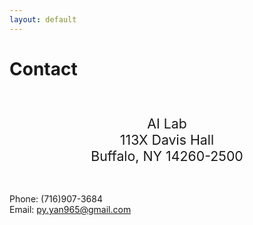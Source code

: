 ```yaml
---
layout: default
---
```

# Contact

<br>

<p style="font-size:16pt;text-align:center">
AI Lab
<br>
113X Davis Hall
<br>
Buffalo, NY 14260-2500

<br>
<br>

Phone: (716)907-3684
<br>
Email: <a href="mailto:py.yan965@gmail.com">py.yan965@gmail.com</a> 
</p>
